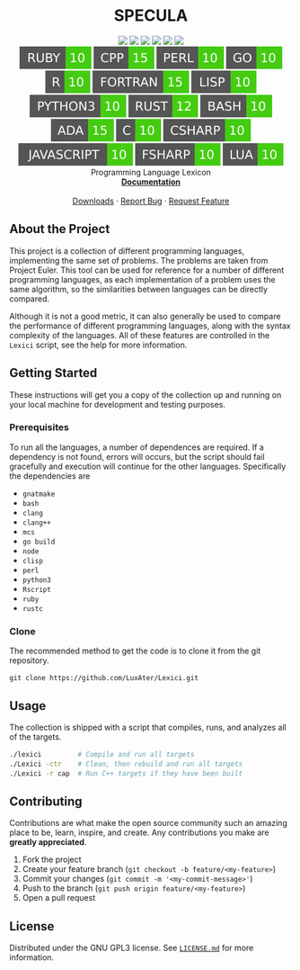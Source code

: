 <p align="center">
  <h1 align="center">SPECULA</h1>
  <p align="center">
    <a href="https://github.com/LuxAter/Lexici/graphs/contributors"><img src="https://img.shields.io/github/contributors/LuxAter/Lexici.svg?style=flat-square"></a>
    <a href="https://github.com/LuxAter/Lexici/network/members"><img src="https://img.shields.io/github/forks/LuxAter/Lexici.svg?style=flat-square"></a>
    <a href="https://github.com/LuxAter/Lexici/stargazers"><img src="https://img.shields.io/github/stars/LuxAter/Lexici.svg?style=flat-square"></a>
    <a href="https://github.com/LuxAter/Lexici/issues"><img src="https://img.shields.io/github/issues/LuxAter/Lexici.svg?style=flat-square"></a>
    <a href="https://github.com/LuxAter/Lexici/blob/master/LICENSE.txt"><img src="https://img.shields.io/github/license/LuxAter/Lexici.svg?style=flat-square"></a>
    <a href="https://github.com/LuxAter/Lexici/releases"><img src="https://img.shields.io/github/tag/LuxAter/Lexici.svg?include_prereleases&sort=semver&style=flat-square"></a>
    <br/>
<!-- START -->
<img src="https://github.com/LuxAter/Lexici/blob/master/assets/RUBY-10.svg">
<img src="https://github.com/LuxAter/Lexici/blob/master/assets/CPP-15.svg">
<img src="https://github.com/LuxAter/Lexici/blob/master/assets/PERL-10.svg">
<img src="https://github.com/LuxAter/Lexici/blob/master/assets/GO-10.svg">
<img src="https://github.com/LuxAter/Lexici/blob/master/assets/R-10.svg">
<img src="https://github.com/LuxAter/Lexici/blob/master/assets/FORTRAN-15.svg">
<img src="https://github.com/LuxAter/Lexici/blob/master/assets/LISP-10.svg">
<img src="https://github.com/LuxAter/Lexici/blob/master/assets/PYTHON3-10.svg">
<img src="https://github.com/LuxAter/Lexici/blob/master/assets/RUST-12.svg">
<img src="https://github.com/LuxAter/Lexici/blob/master/assets/BASH-10.svg">
<img src="https://github.com/LuxAter/Lexici/blob/master/assets/ADA-15.svg">
<img src="https://github.com/LuxAter/Lexici/blob/master/assets/C-10.svg">
<img src="https://github.com/LuxAter/Lexici/blob/master/assets/CSHARP-10.svg">
<img src="https://github.com/LuxAter/Lexici/blob/master/assets/JAVASCRIPT-10.svg">
<img src="https://github.com/LuxAter/Lexici/blob/master/assets/FSHARP-10.svg">
<img src="https://github.com/LuxAter/Lexici/blob/master/assets/LUA-10.svg">
<!-- END -->
    <br/>
    Programming Language Lexicon
    <br/>
    <a href="https://luxater.github.io/Lexici"><strong>Documentation</strong></a>
    <br/>
    <br/>
    <a href="https://github.com/LuxAter/Lexici/releases">Downloads</a>
    ·
    <a href="https://github.com/LuxAter/Lexici/issues/new?template=bug_report.md">Report Bug</a>
    ·
    <a href="https://github.com/LuxAter/Lexici/issues/new?template=feature_request.md">Request Feature</a>
  </p>
</P>

## About the Project

This project is a collection of different programming languages, implementing
the same set of problems. The problems are taken from Project Euler. This tool
can be used for reference for a number of different programming languages, as
each implementation of a problem uses the same algorithm, so the similarities
between languages can be directly compared.

Although it is not a good metric, it can also generally be used to compare the
performance of different programming languages, along with the syntax complexity
of the languages. All of these features are controlled in the `Lexici` script,
see the help for more information.

## Getting Started

These instructions will get you a copy of the collection up and running on your
local machine for development and testing purposes.

### Prerequisites

To run all the languages, a number of dependences are required. If a
dependency is not found, errors will occurs, but the  script should fail
gracefully and execution will continue for the other languages. Specifically the
dependencies are

* `gnatmake`
* `bash`
* `clang`
* `clang++`
* `mcs`
* `go build`
* `node`
* `clisp` 
* `perl`
* `python3`
* `Rscript`
* `ruby`
* `rustc`

### Clone

The recommended method to get the code is to clone it from the git repository.

```fish
git clone https://github.com/LuxAter/Lexici.git
```

## Usage

The collection is shipped with a script that compiles, runs, and analyzes all of
the targets.

```bash
./lexici         # Compile and run all targets
./Lexici -ctr    # Clean, then rebuild and run all targets
./Lexici -r cap  # Run C++ targets if they have been built
```

## Contributing

Contributions are what make the open source community such an amazing place to
be, learn, inspire, and create. Any contributions you make are **greatly
appreciated**.

1. Fork the project
2. Create your feature branch (`git checkout -b feature/<my-feature>`)
3. Commit your changes (`git commit -m '<my-commit-message>'`)
4. Push to the branch (`git push origin feature/<my-feature>`)
5. Open a pull request

## License

Distributed under the GNU GPL3 license. See
[`LICENSE.md`](https://github.com/LuxAter/Lexici/blob/development/LICENSE.txt)
for more information.
